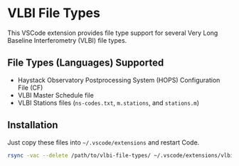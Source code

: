 # VLBI File Types

This VSCode extension provides file type support for several Very Long Baseline Interferometry (VLBI) file types.

## File Types (Languages) Supported

* Haystack Observatory Postprocessing System (HOPS) Configuration File (CF)
* VLBI Master Schedule file
* VLBI Stations files (`ns-codes.txt`, `m.stations`, and `stations.m`)

## Installation

Just copy these files into `~/.vscode/extensions` and restart Code.

```bash
rsync -vac --delete /path/to/vlbi-file-types/ ~/.vscode/extensions/vlbi-file-types/
```
